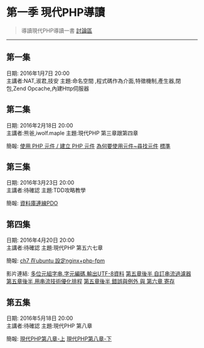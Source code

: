 # 第一季 現代PHP導讀
>導讀現代PHP導讀一書
>[討論區](https://github.com/onlinereadbook/booklaravel/issues/3)

---

## 第一集
日期: 2016年1月7日 20:00  
主講者:NAT,淑君,技安
主題:命名空間 ,程式碼作為介面,特徵機制,產生器,閉包,Zend Opcache,內建Http伺服器

## 第二集
日期: 2016年2月18日 20:00  
主講者:熊爸,iwolf.maple
主題:現代PHP 第三章跟第四章

簡報:
[使用 PHP 元件 / 建立 PHP 元件](https://docs.google.com/presentation/d/12w34UeTHsTNu4B9qMqW3Qp5nAMh2CvFwHCuDUUZ0WtA/edit?usp=sharing)
[為何要使用元件~尋找元件](https://docs.google.com/presentation/d/1cI_nfs0TqPPpJGXa8lbrIvTZp2226Km3JVs-FqGphOk/edit?usp=sharing)
[標準](https://docs.google.com/presentation/d/1pOsK51W_A_ZtfxMKp9ZcKWjKn9PNvgG3MW6rjILh2TY/edit#slide=id.p)


## 第三集
日期: 2016年3月23日 20:00  
主講者:待確認
主題:TDD攻略教學

簡報:
[資料庫連線PDO](https://docs.google.com/presentation/d/1HAbQcRkUitxWUMEvX6zlV57hCSxqdEqinyVivKHfoDM/edit?usp=sharing)


## 第四集
日期: 2016年4月20日 20:00  
主講者:待確認
主題:現代PHP 第五六七章

簡報:
[ch7 在ubuntu 設定nginx+php-fpm](https://www.dropbox.com/s/5ba7ijpd8ib71pl/ch7%20%E6%9C%8D%E5%8B%99%E9%96%8B%E9%80%9A.pptx?dl=0)

影片連結:
[多位元組字串,字元編碼,輸出UTF-8資料](https://www.facebook.com/polo13999/videos/10207963942490871/)
[第五章後半 自訂串流過濾器](https://www.facebook.com/polo13999/videos/10207963954651175/)
[第五章後半 用串流技術優化排程](https://www.facebook.com/polo13999/videos/10207963960931332/)
[第五章後半 錯誤與例外 與 第六章 寄存](https://www.facebook.com/polo13999/videos/10207963966651475/)

## 第五集
日期: 2016年5月18日 20:00  
主講者:待確認
主題:現代PHP 第八章

簡報:
[現代PHP第八章-上](https://l.facebook.com/l.php?u=https%3A%2F%2Fdocs.google.com%2Fpresentation%2Fd%2F13oaMy8_CAY3L1jpsxBi3TYf2kDhCoJfO2cE3OcG2n-Q%2Fedit%3Fusp%3Dsharing&h=2AQGPuhQT)
[現代PHP第八章-下](https://l.facebook.com/l.php?u=https%3A%2F%2Fdocs.google.com%2Fpresentation%2Fd%2F1FIch2FrG38-XZ06f45bSxcMM7NiZ1AL6NwijAeGekrQ%2Fedit%3Fusp%3Dsharing&h=IAQEWD5Vc)
